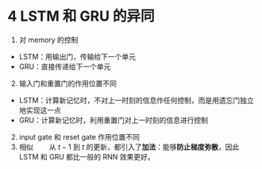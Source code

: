 # 4 LSTM 和 GRU 的异同
1. 对 memory 的控制
+ LSTM：用输出门，传输给下一个单元
+ GRU：直接传递给下一个单元
2. 输入门和重置门的作用位置不同
+ LSTM：计算新记忆时，不对上一时刻的信息作任何控制，而是用遗忘门独立地实现这一点
+ GRU：计算新记忆时，利用重置门对上一时刻的信息进行控制
2. input gate 和 reset gate 作用位置不同
3. 相似
&emsp;&emsp;从 $t - 1$ 到 $t$ 的更新，都引入了**加法**：能够**防止梯度弥散**，因此 LSTM 和 GRU 都比一般的 RNN 效果更好。
